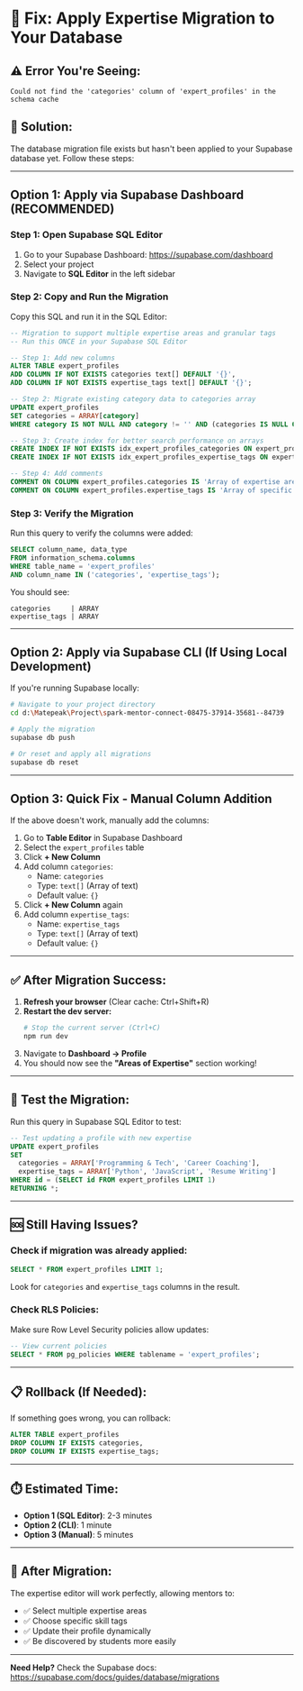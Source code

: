 # 🔧 Fix: Apply Expertise Migration to Your Database

## ⚠️ Error You're Seeing:
```
Could not find the 'categories' column of 'expert_profiles' in the schema cache
```

## 🎯 Solution:
The database migration file exists but hasn't been applied to your Supabase database yet. Follow these steps:

---

## Option 1: Apply via Supabase Dashboard (RECOMMENDED)

### Step 1: Open Supabase SQL Editor
1. Go to your Supabase Dashboard: https://supabase.com/dashboard
2. Select your project
3. Navigate to **SQL Editor** in the left sidebar

### Step 2: Copy and Run the Migration
Copy this SQL and run it in the SQL Editor:

```sql
-- Migration to support multiple expertise areas and granular tags
-- Run this ONCE in your Supabase SQL Editor

-- Step 1: Add new columns
ALTER TABLE expert_profiles 
ADD COLUMN IF NOT EXISTS categories text[] DEFAULT '{}',
ADD COLUMN IF NOT EXISTS expertise_tags text[] DEFAULT '{}';

-- Step 2: Migrate existing category data to categories array
UPDATE expert_profiles 
SET categories = ARRAY[category]
WHERE category IS NOT NULL AND category != '' AND (categories IS NULL OR categories = '{}');

-- Step 3: Create index for better search performance on arrays
CREATE INDEX IF NOT EXISTS idx_expert_profiles_categories ON expert_profiles USING GIN (categories);
CREATE INDEX IF NOT EXISTS idx_expert_profiles_expertise_tags ON expert_profiles USING GIN (expertise_tags);

-- Step 4: Add comments
COMMENT ON COLUMN expert_profiles.categories IS 'Array of expertise areas (e.g., Career Coaching, Programming & Tech)';
COMMENT ON COLUMN expert_profiles.expertise_tags IS 'Array of specific skills and specializations (e.g., Python, Resume Writing)';
```

### Step 3: Verify the Migration
Run this query to verify the columns were added:

```sql
SELECT column_name, data_type 
FROM information_schema.columns 
WHERE table_name = 'expert_profiles' 
AND column_name IN ('categories', 'expertise_tags');
```

You should see:
```
categories     | ARRAY
expertise_tags | ARRAY
```

---

## Option 2: Apply via Supabase CLI (If Using Local Development)

If you're running Supabase locally:

```bash
# Navigate to your project directory
cd d:\Matepeak\Project\spark-mentor-connect-08475-37914-35681--84739

# Apply the migration
supabase db push

# Or reset and apply all migrations
supabase db reset
```

---

## Option 3: Quick Fix - Manual Column Addition

If the above doesn't work, manually add the columns:

1. Go to **Table Editor** in Supabase Dashboard
2. Select the `expert_profiles` table
3. Click **+ New Column**
4. Add column `categories`:
   - Name: `categories`
   - Type: `text[]` (Array of text)
   - Default value: `{}`
5. Click **+ New Column** again
6. Add column `expertise_tags`:
   - Name: `expertise_tags`
   - Type: `text[]` (Array of text)
   - Default value: `{}`

---

## ✅ After Migration Success:

1. **Refresh your browser** (Clear cache: Ctrl+Shift+R)
2. **Restart the dev server:**
   ```bash
   # Stop the current server (Ctrl+C)
   npm run dev
   ```
3. Navigate to **Dashboard → Profile**
4. You should now see the **"Areas of Expertise"** section working!

---

## 🧪 Test the Migration:

Run this query in Supabase SQL Editor to test:

```sql
-- Test updating a profile with new expertise
UPDATE expert_profiles 
SET 
  categories = ARRAY['Programming & Tech', 'Career Coaching'],
  expertise_tags = ARRAY['Python', 'JavaScript', 'Resume Writing']
WHERE id = (SELECT id FROM expert_profiles LIMIT 1)
RETURNING *;
```

---

## 🆘 Still Having Issues?

### Check if migration was already applied:
```sql
SELECT * FROM expert_profiles LIMIT 1;
```

Look for `categories` and `expertise_tags` columns in the result.

### Check RLS Policies:
Make sure Row Level Security policies allow updates:

```sql
-- View current policies
SELECT * FROM pg_policies WHERE tablename = 'expert_profiles';
```

---

## 📋 Rollback (If Needed):

If something goes wrong, you can rollback:

```sql
ALTER TABLE expert_profiles 
DROP COLUMN IF EXISTS categories,
DROP COLUMN IF EXISTS expertise_tags;
```

---

## ⏱️ Estimated Time:
- **Option 1 (SQL Editor)**: 2-3 minutes
- **Option 2 (CLI)**: 1 minute
- **Option 3 (Manual)**: 5 minutes

---

## 🎉 After Migration:

The expertise editor will work perfectly, allowing mentors to:
- ✅ Select multiple expertise areas
- ✅ Choose specific skill tags
- ✅ Update their profile dynamically
- ✅ Be discovered by students more easily

---

**Need Help?** Check the Supabase docs: https://supabase.com/docs/guides/database/migrations
